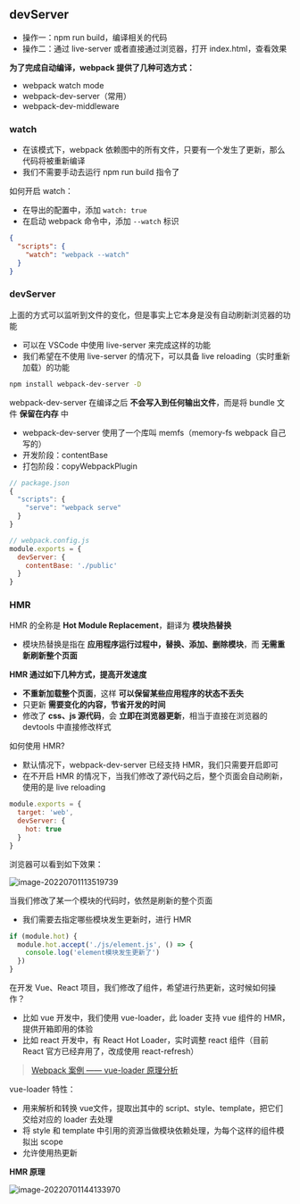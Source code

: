 ## devServer

- 操作一：npm run build，编译相关的代码
- 操作二：通过 live-server 或者直接通过浏览器，打开 index.html，查看效果

**为了完成自动编译，webpack 提供了几种可选方式：**

- webpack watch mode
- webpack-dev-server（常用）
- webpack-dev-middleware

### watch

- 在该模式下，webpack 依赖图中的所有文件，只要有一个发生了更新，那么代码将被重新编译
- 我们不需要手动去运行 npm run build 指令了

如何开启 watch：

- 在导出的配置中，添加 `watch: true`
- 在启动 webpack 命令中，添加 `--watch` 标识

```json
{
  "scripts": {
    "watch": "webpack --watch"
  }
}
```

### devServer

上面的方式可以监听到文件的变化，但是事实上它本身是没有自动刷新浏览器的功能

- 可以在 VSCode 中使用 live-server 来完成这样的功能
- 我们希望在不使用 live-server 的情况下，可以具备 live reloading（实时重新加载）的功能

```bash
npm install webpack-dev-server -D
```

webpack-dev-server 在编译之后 **不会写入到任何输出文件**，而是将 bundle 文件 **保留在内存** 中

- webpack-dev-server 使用了一个库叫 memfs（memory-fs webpack 自己写的）
- 开发阶段：contentBase
- 打包阶段：copyWebpackPlugin

```js
// package.json
{
  "scripts": {
    "serve": "webpack serve"
  }
}

// webpack.config.js
module.exports = {
  devServer: {
    contentBase: './public'
  }
}
```

### HMR

HMR 的全称是 **Hot Module Replacement**，翻译为 **模块热替换**

- 模块热替换是指在 **应用程序运行过程中，替换、添加、删除模块**，而 **无需重新刷新整个页面**

**HMR 通过如下几种方式，提高开发速度**

- **不重新加载整个页面**，这样 **可以保留某些应用程序的状态不丢失**
- 只更新 **需要变化的内容，节省开发的时间**
- 修改了 **css、js 源代码**，会 **立即在浏览器更新**，相当于直接在浏览器的 devtools 中直接修改样式

如何使用 HMR?

- 默认情况下，webpack-dev-server 已经支持 HMR，我们只需要开启即可
- 在不开启 HMR 的情况下，当我们修改了源代码之后，整个页面会自动刷新，使用的是 live reloading

```js
module.exports = {
  target: 'web',
  devServer: {
    hot: true
  }
}
```

浏览器可以看到如下效果：

![image-20220701113519739](E:\learn\lagouBigFront\md\Vue3\img\image-20220701113519739.png)

当我们修改了某一个模块的代码时，依然是刷新的整个页面

- 我们需要去指定哪些模块发生更新时，进行 HMR

```js
if (module.hot) {
  module.hot.accept('./js/element.js', () => {
    console.log('element模块发生更新了')
  })
}
```

在开发 Vue、React 项目，我们修改了组件，希望进行热更新，这时候如何操作？

- 比如 vue 开发中，我们使用 vue-loader，此 loader 支持 vue 组件的 HMR，提供开箱即用的体验
- 比如 react 开发中，有 React Hot Loader，实时调整 react 组件（目前 React 官方已经弃用了，改成使用 react-refresh）

> [Webpack 案例 —— vue-loader 原理分析](https://zhuanlan.zhihu.com/p/355401219)

vue-loader 特性：

- 用来解析和转换 vue文件，提取出其中的 script、style、template，把它们交给对应的 loader 去处理
- 将 style 和 template 中引用的资源当做模块依赖处理，为每个这样的组件模拟出 scope
- 允许使用热更新

**HMR 原理**

![image-20220701144133970](E:\learn\lagouBigFront\md\Vue3\img\image-20220701144133970.png)
